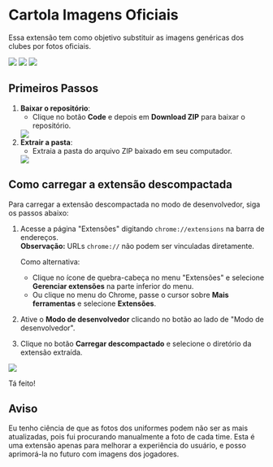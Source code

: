 # Cartola Imagens Oficiais
Essa extensão tem como objetivo substituir as imagens genéricas dos clubes por fotos oficiais.

<img src="https://i.imgur.com/4IW1qEV.png"/>
<img src="https://i.imgur.com/KDkCW8r.png"/>
<img src="https://i.imgur.com/Ft6nyvM.png"/>

## Primeiros Passos

1. **Baixar o repositório**:
   - Clique no botão **Code** e depois em **Download ZIP** para baixar o repositório.
   <img src="https://i.imgur.com/OqNMnYK.png"/>
2. **Extrair a pasta**:
   - Extraia a pasta do arquivo ZIP baixado em seu computador.
   <img src="https://i.imgur.com/SJemTKn.png"/>

## Como carregar a extensão descompactada

Para carregar a extensão descompactada no modo de desenvolvedor, siga os passos abaixo:

1. Acesse a página "Extensões" digitando `chrome://extensions` na barra de endereços.  
   **Observação:** URLs `chrome://` não podem ser vinculadas diretamente.
   
   Como alternativa:
   - Clique no ícone de quebra-cabeça no menu "Extensões" e selecione **Gerenciar extensões** na parte inferior do menu.
   - Ou clique no menu do Chrome, passe o cursor sobre **Mais ferramentas** e selecione **Extensões**.

2. Ative o **Modo de desenvolvedor** clicando no botão ao lado de "Modo de desenvolvedor".

3. Clique no botão **Carregar descompactado** e selecione o diretório da extensão extraída.

<img src="https://developer.chrome.com/static/docs/extensions/get-started/tutorial/hello-world/image/extensions-page-e0d64d89a6acf_960.png?hl=pt-br"/>

Tá feito!

## Aviso

Eu tenho ciência de que as fotos dos uniformes podem não ser as mais atualizadas, pois fui procurando manualmente a foto de cada time. Esta é uma extensão apenas para melhorar a experiência do usuário, e posso aprimorá-la no futuro com imagens dos jogadores.

